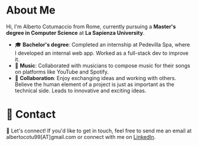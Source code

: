 # About Me 
Hi, I'm Alberto Cotumaccio from Rome, currently pursuing a **Master's degree in Computer Science** at **La Sapienza University**.
- 🎓 **Bachelor's degree**: Completed an internship at Pedevilla Spa, where I developed an internal web app. Worked as a full-stack dev to improve it.
- 🎵 **Music**: Collaborated with musicians to compose music for their songs on platforms like YouTube and Spotify.
- 💬 **Collaboration**: Enjoy exchanging ideas and working with others. Believe the human element of a project is just as important as the technical side. Leads to innovative and exciting ideas.

# 📩 Contact
🤝 Let's connect! If you'd like to get in touch, feel free to send me an email at albertocotu99[AT]gmail.com or connect with me on [LinkedIn](https://www.linkedin.com/in/alberto-cotumaccio-8b8443229/).
